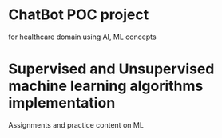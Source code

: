 # ChatBot POC project
for healthcare domain using AI, ML concepts 

# Supervised and Unsupervised machine learning algorithms implementation

Assignments and practice content on ML


